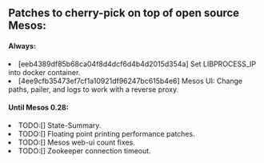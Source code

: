 <H2>Patches to cherry-pick on top of open source Mesos:</h2>
<h4>Always:</h4>
<li>[eeb4389df85b68ca04f8d4dcf6d4b4d2015d354a] Set LIBPROCESS_IP into docker container.
<li>[4ee9cfb35473ef7cf1a10921df96247bc615b4e6] Mesos UI: Change paths, pailer, and logs to work with a reverse proxy.
<h4>Until Mesos 0.28:</h4>
<li>TODO:[] State-Summary.
<li>TODO:[] Floating point printing performance patches.
<li>TODO:[] Mesos web-ui count fixes.
<li>TODO:[] Zookeeper connection timeout.
